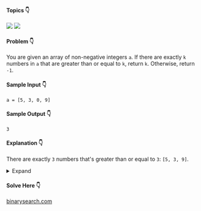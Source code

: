 #### Topics :point_down:
![](https://img.shields.io/badge/-array-wheat) 
![](https://img.shields.io/badge/-suffix--sum-wheat) 

#### Problem :point_down:
You are given an array of non-negative integers `a`. If there are exactly `k` numbers in `a` that are greater than or equal to `k`, return `k`. Otherwise, return `-1`.
#### Sample Input :point_down:
```
a = [5, 3, 0, 9]
```
#### Sample Output :point_down:
```
3
```
#### Explanation :point_down:
There are exactly `3` numbers that's greater than or equal to `3`: `[5, 3, 9]`.
<details>
<summary>Expand</summary>

#### Python :point_down:
```py
def solve(a):
    m = max(a)
    s = [0 for i in range(m+1)] # suffix sum

    for i in a:
        s[i] += 1

    if (s[m] == m):
        return m

    for i in range(m-1, -1, -1):
        s[i] += s[i+1]
        if s[i] == i:
            return i

    return -1
```
#### Time Complexity :point_down:
```
O(n)
```
#### Space Complexity :point_down:
```
O(n)
```
#### Python :point_down:
```py
def solve(a):
    n = len(a)
    b = [0 for i in range(n+1)] # bucket

    for i in a:
        if i < n:
            b[i] += 1
        else:
            b[n] += 1 

    k = 0
    for i in range(n, -1, -1):
        k += b[i]
        if k == i:
            return k

    return -1
```
#### Time Complexity :point_down:
```
O(n)
```
#### Space Complexity :point_down:
```
O(n)
```
</details>

#### Solve Here :point_down:
[binarysearch.com](https://binarysearch.com/problems/K-Numbers-Greater-Than-or-Equal-to-K)
